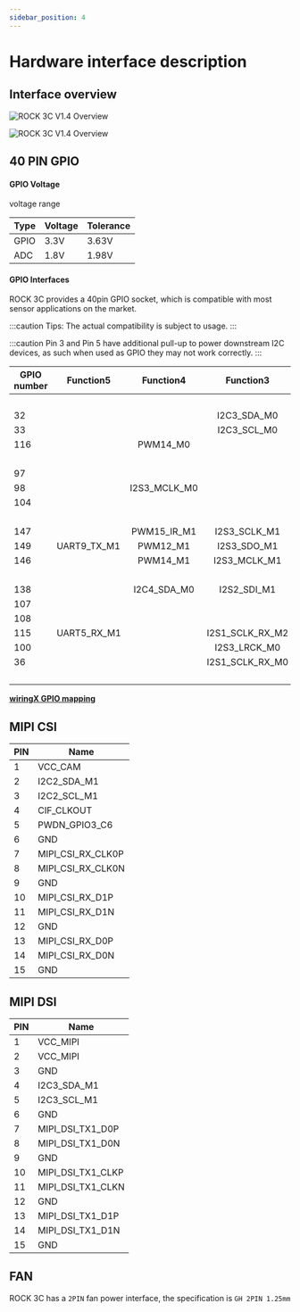 ```yaml
---
sidebar_position: 4
---
```


# Hardware interface description

## Interface overview

<Tabs queryString="Overview">
<TabItem value="V1.4">

![ROCK 3C V1.4 Overview](/img/rock3/3c/rock3c-overview-v1.4.webp)

</TabItem>
<TabItem value="V1.3">

![ROCK 3C V1.4 Overview](/img/rock3/3c/rock3c-overview-v1.3.webp)

</TabItem>
</Tabs>

## 40 PIN GPIO

#### GPIO Voltage

voltage range

| Type | Voltage | Tolerance |
| ---- | ------- | --------- |
| GPIO | 3.3V    | 3.63V     |
| ADC  | 1.8V    | 1.98V     |

#### GPIO Interfaces

ROCK 3C provides a 40pin GPIO socket, which is compatible with most sensor applications on the market.

:::caution
Tips: The actual compatibility is subject to usage.
:::

:::caution
Pin 3 and Pin 5 have additional pull-up to power downstream I2C devices, as such when used as GPIO they may not work correctly.
:::

<div className='gpio_style'>

| GPIO number | Function5   |  Function4   |    Function3    |  Function2   | Function1 |               Pin#               |              Pin#               | Function1 |                 Function2                 | Function3 |  Function4  | Function5    | GPIO number |
| ----------- | ----------- | :----------: | :-------------: | :----------: | :-------: | :------------------------------: | :-----------------------------: | :-------: | :---------------------------------------: | :-------: | :---------: | ------------ | ----------- |
|             |             |              |                 |              |   +3.3V   | <div className='yellow'>1</div>  |  <div className='red'>2</div>   |   +5.0V   |                                           |           |             |              |             |
| 32          |             |              |   I2C3_SDA_M0   | UART3_RX_M0  | GPIO1_A0  |  <div className='green'>3</div>  |  <div className='red'>4</div>   |   +5.0V   |                                           |           |             |              |             |
| 33          |             |              |   I2C3_SCL_M0   | UART3_TX_M0  | GPIO1_A1  |  <div className='green'>5</div>  | <div className='black'>6</div>  |    GND    |                                           |           |             |              |             |
| 116         |             |   PWM14_M0   |                 |              | GPIO3_C4  |  <div className='green'>7</div>  | <div className='green'>8</div>  | GPIO0_D1  | <div className='orange'>UART2_TX_M0</div> |           |             |              | 25          |
|             |             |              |                 |              |    GND    |  <div className='black'>9</div>  | <div className='green'>10</div> | GPIO0_D0  | <div className='orange'>UART2_RX_M0</div> |           |             |              | 24          |
| 97          |             |              |                 |              | GPIO3_A1  | <div className='green'>11</div>  | <div className='green'>12</div> | GPIO3_A3  |                                           |           |             | I2S3_SCLK_M0 | 99          |
| 98          |             | I2S3_MCLK_M0 |                 |              | GPIO3_A2  | <div className='green'>13</div>  | <div className='black'>14</div> |    GND    |                                           |           |             |              |             |
| 104         |             |              |                 |              | GPIO3_B0  | <div className='green'>15</div>  | <div className='green'>16</div> | GPIO3_B1  |                UART4_RX_M1                |  PWM8_M0  |             |              | 105         |
|             |             |              |                 |              |   +3.3V   | <div className='yellow'>17</div> | <div className='green'>18</div> | GPIO3_B2  |                UART4_TX_M1                |  PWM9_M0  |             |              | 106         |
| 147         |             | PWM15_IR_M1  |  I2S3_SCLK_M1   | SPI3_MOSI_M1 | GPIO4_C3  | <div className='green'>19</div>  | <div className='black'>20</div> |    GND    |                                           |           |             |              |             |
| 149         | UART9_TX_M1 |   PWM12_M1   |   I2S3_SDO_M1   | SPI3_MISO_M1 | GPIO4_C5  | <div className='green'>21</div>  | <div className='green'>22</div> | GPIO3_C1  |                                           |           |             | I2S1_SDO2_M2 | 113         |
| 146         |             |   PWM14_M1   |  I2S3_MCLK_M1   | SPI3_CLK_M1  | GPIO4_C2  | <div className='green'>23</div>  | <div className='green'>24</div> | GPIO4_C6  |                SPI3_CS0_M1                | PWM13_M1  | UART9_RX_M1 | I2S3_SDI_M1  | 150         |
|             |             |              |                 |              |    GND    | <div className='black'>25</div>  | <div className='green'>26</div> | GPIO4_D1  |                SPI3_CS1_M1                |           |             |              |             |
| 138         |             | I2C4_SDA_M0  |   I2S2_SDI_M1   |              | GPIO4_B2  |  <div className='blue'>27</div>  | <div className='blue'>28</div>  | GPIO4_B3  |                                           |           | I2C4_SCL_M0 | I2S2_SDO_M1  | 139         |
| 107         |             |              |                 |              | GPIO3_B3  | <div className='green'>29</div>  | <div className='black'>30</div> |    GND    |                                           |           |             |              |             |
| 108         |             |              |                 |              | GPIO3_B4  | <div className='green'>31</div>  | <div className='green'>32</div> | GPIO3_C2  |                UART5_TX_M1                |           |             | I2S1_SDO3_M2 | 114         |
| 115         | UART5_RX_M1 |              | I2S1_SCLK_RX_M2 |              | GPIO3_C3  | <div className='green'>33</div>  | <div className='black'>34</div> |    GND    |                                           |           |             |              |             |
| 100         |             |              |  I2S3_LRCK_M0   |              | GPIO3_A4  | <div className='green'>35</div>  | <div className='green'>36</div> | GPIO3_A7  |                                           |           |             |              | 103         |
| 36          |             |              | I2S1_SCLK_RX_M0 |              | GPIO1_A4  | <div className='green'>37</div>  | <div className='green'>38</div> | GPIO3_A6  |                                           |           |             | I2S3_SDI_M0  | 102         |
|             |             |              |                 |              |    GND    | <div className='black'>39</div>  | <div className='green'>40</div> | GPIO3_A5  |                                           |           |             | I2S3_SDO_M0  | 101         |

</div>

[**wiringX GPIO mapping**](https://github.com/nascs/wiringX/blob/rock3/docs/source/platforms/radxa/rock3c.rst)

## MIPI CSI

| PIN | Name              |
| --- | ----------------- |
| 1   | VCC_CAM           |
| 2   | I2C2_SDA_M1       |
| 3   | I2C2_SCL_M1       |
| 4   | CIF_CLKOUT        |
| 5   | PWDN_GPIO3_C6     |
| 6   | GND               |
| 7   | MIPI_CSI_RX_CLK0P |
| 8   | MIPI_CSI_RX_CLK0N |
| 9   | GND               |
| 10  | MIPI_CSI_RX_D1P   |
| 11  | MIPI_CSI_RX_D1N   |
| 12  | GND               |
| 13  | MIPI_CSI_RX_D0P   |
| 14  | MIPI_CSI_RX_D0N   |
| 15  | GND               |

## MIPI DSI

| PIN | Name              |
| --- | ----------------- |
| 1   | VCC_MIPI          |
| 2   | VCC_MIPI          |
| 3   | GND               |
| 4   | I2C3_SDA_M1       |
| 5   | I2C3_SCL_M1       |
| 6   | GND               |
| 7   | MIPI_DSI_TX1_D0P  |
| 8   | MIPI_DSI_TX1_D0N  |
| 9   | GND               |
| 10  | MIPI_DSI_TX1_CLKP |
| 11  | MIPI_DSI_TX1_CLKN |
| 12  | GND               |
| 13  | MIPI_DSI_TX1_D1P  |
| 14  | MIPI_DSI_TX1_D1N  |
| 15  | GND               |

## FAN

ROCK 3C has a `2PIN` fan power interface, the specification is `GH 2PIN 1.25mm`
